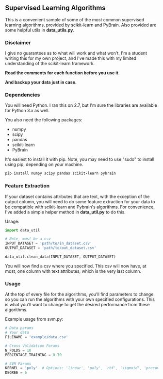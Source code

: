 ## Supervised Learning Algorithms

This is a convenient sample of some of the most common supervised
learning algorithms, provided by scikit-learn and PyBrain. Also provided are
some helpful utils in __data_utils.py__.

### Disclaimer
I give no guarantees as to what will work and what won't. I'm a student writing
this for my own project, and I've made this with my limited understanding of
the scikit-learn framework.

__Read the comments for each function before you use it.__

__And backup your data just in case.__

### Dependencies
You will need Python. I ran this on 2.7, but I'm sure the libraries are available
for Python 3.x as well.

You also need the following packages:
- numpy
- scipy
- pandas
- scikit-learn
- PyBrain

It's easiest to install it with pip. Note, you may need to use "sudo" to install
using pip, depending on your machine.

```bash
pip install numpy scipy pandas scikit-learn pybrain
```

### Feature Extraction
If your dataset contains attributes that are text, with the exception of the
output column, you will need to do some feature extraction for your data to be
compatible with scikit-learn and Pybrain's algorithms. For convenience, I've
added a simple helper method in __data_util.py__ to do this.

Usage:
```python
import data_util

# Note, must be a csv
INPUT_DATASET = 'path/to/in_dataset.csv'
OUTPUT_DATASET = 'path/to/out_dataset.csv'

data_util.clean_data(INPUT_DATASET, OUTPUT_DATASET)
```

You will now find a csv where you specified. This csv will now have, at most,
one column with text attributes, which is the very last column.


### Usage
At the top of every file for the algorithms, you'll find parameters to change
so you can run the algorithms with your own specified configurations. This is
what you'll want to change to get the desired performance from these algorithms.

Example usage from svm.py:

```python
# Data params
# Your data
FILENAME = 'example/data.csv'

# Cross Validation Params
N_FOLDS = 10
PERCENTAGE_TRAINING = 0.70

# SVM Params
KERNEL = 'poly'  # Options: 'linear', 'poly', 'rbf', 'sigmoid', 'precomputed'
DEGREE = 6
```
